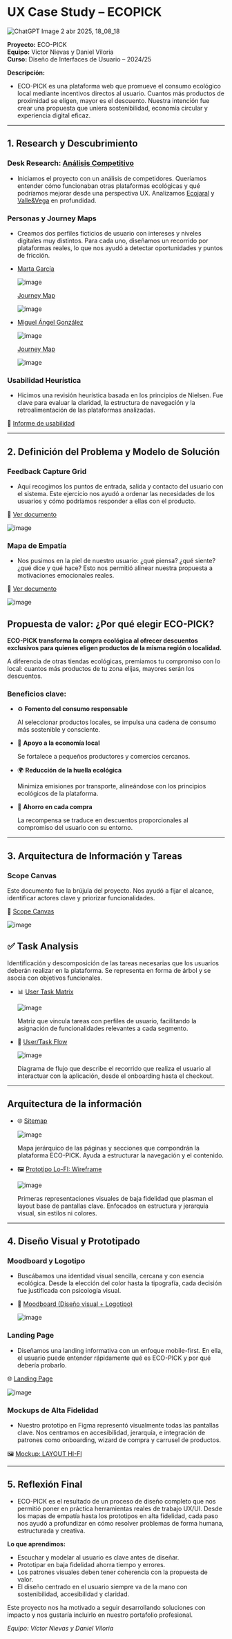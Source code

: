 # UX Case Study – ECOPICK

![ChatGPT Image 2 abr 2025, 18_08_18](https://github.com/user-attachments/assets/35254ec5-2a03-4713-9782-fd8aad4ed006)

**Proyecto:** ECO-PICK  
**Equipo:** Víctor Nievas y Daniel Viloria  
**Curso:** Diseño de Interfaces de Usuario – 2024/25

**Descripción:**  
- ECO-PICK es una plataforma web que promueve el consumo ecológico local mediante incentivos directos al usuario.
  Cuantos más productos de proximidad se eligen, mayor es el descuento. Nuestra intención fue crear una propuesta que uniera sostenibilidad, economía circular y experiencia digital eficaz.

---

## 1. Research y Descubrimiento

### Desk Research: [Análisis Competitivo](https://github.com/VictorNievas/UX_CaseStudy/blob/master/P1/Competitor%20Analysis.pdf)
- Iniciamos el proyecto con un análisis de competidores.
  Queríamos entender cómo funcionaban otras plataformas ecológicas y qué podríamos mejorar desde una perspectiva UX.
  Analizamos [Ecojaral](https://ecojaral.com/) y [Valle&Vega](https://tienda.valleyvega.org/es/) en profundidad.  

### Personas y Journey Maps
- Creamos dos perfiles ficticios de usuario con intereses y niveles digitales muy distintos. Para cada uno, diseñamos un recorrido por plataformas reales,
  lo que nos ayudó a detectar oportunidades y puntos de fricción.

- [Marta García](https://github.com/VictorNievas/UX_CaseStudy/blob/master/P1/Persona%20%231.png)

  ![image](https://github.com/user-attachments/assets/47e3a10e-4be2-4fa5-a1cc-520fa0539449)
  
  [Journey Map](https://github.com/VictorNievas/UX_CaseStudy/blob/master/P1/Journey%20Map%20%231.png)

  ![image](https://github.com/user-attachments/assets/3e891b67-431f-4d98-aed3-e8a84e00f80e)

- [Miguel Ángel González](https://github.com/VictorNievas/UX_CaseStudy/blob/master/P1/Persona%20%232.png)

  ![image](https://github.com/user-attachments/assets/1273dc57-39f3-498a-b629-fb6971a387e7)
  
  [Journey Map](https://github.com/VictorNievas/UX_CaseStudy/blob/master/P1/User%20Journey%20Map%202.pdf)

  ![image](https://github.com/user-attachments/assets/7014ec7f-e3cc-419d-b7d5-ddf1d855d5b2)


### Usabilidad Heurística
- Hicimos una revisión heurística basada en los principios de Nielsen. Fue clave para evaluar la claridad, la estructura de navegación y la retroalimentación de las plataformas analizadas.  

📄 [Informe de usabilidad](https://github.com/VictorNievas/UX_CaseStudy/blob/master/P1/Usability-review-Valle%26Vega.xlsx)

---

## 2. Definición del Problema y Modelo de Solución

### Feedback Capture Grid  
- Aquí recogimos los puntos de entrada, salida y contacto del usuario con el sistema. Este ejercicio nos ayudó a ordenar las necesidades de los usuarios y cómo podríamos responder a ellas con el producto.  

🧠 [Ver documento](https://github.com/VictorNievas/UX_CaseStudy/blob/master/P2/Feedback%20Capture%20Grid%20-%20VNDV.pdf)

 ![image](https://github.com/user-attachments/assets/2120e39f-9d68-4e8e-9529-9b28be2e75cf)

### Mapa de Empatía  
- Nos pusimos en la piel de nuestro usuario: ¿qué piensa? ¿qué siente? ¿qué dice y qué hace? Esto nos permitió alinear nuestra propuesta a motivaciones emocionales reales.

🎯 [Ver documento](https://github.com/VictorNievas/UX_CaseStudy/blob/master/P2/Empathy_Customer_Map.pdf)

 ![image](https://github.com/user-attachments/assets/6325d72b-115f-4200-bd41-43d59997c0f1)
  

## Propuesta de valor: ¿Por qué elegir ECO-PICK?

**ECO-PICK transforma la compra ecológica al ofrecer descuentos exclusivos para quienes eligen productos de la misma región o localidad.**

A diferencia de otras tiendas ecológicas, premiamos tu compromiso con lo local: cuantos más productos de tu zona elijas, mayores serán los descuentos.

### Beneficios clave:

- ♻️ **Fomento del consumo responsable**
   
  Al seleccionar productos locales, se impulsa una cadena de consumo más sostenible y consciente.

- 💼 **Apoyo a la economía local**
  
  Se fortalece a pequeños productores y comercios cercanos.

- 🌍 **Reducción de la huella ecológica**
  
  Minimiza emisiones por transporte, alineándose con los principios ecológicos de la plataforma.

- 💸 **Ahorro en cada compra**
  
  La recompensa se traduce en descuentos proporcionales al compromiso del usuario con su entorno.

---

## 3. Arquitectura de Información y Tareas

### Scope Canvas  
Este documento fue la brújula del proyecto. Nos ayudó a fijar el alcance, identificar actores clave y priorizar funcionalidades.  

📐 [Scope Canvas](https://github.com/VictorNievas/UX_CaseStudy/blob/master/P2/Scope%20Canvas.pdf)

   ![image](https://github.com/user-attachments/assets/c00e7a86-0efe-49db-bee2-e893b101d078)

## ✅ Task Analysis
  
  Identificación y descomposición de las tareas necesarias que los usuarios deberán realizar en la plataforma.
  Se representa en forma de árbol y se asocia con objetivos funcionales.

- 📊 [User Task Matrix](https://github.com/VictorNievas/UX_CaseStudy/blob/master/P2/Funcionalidades.xlsx)

  ![image](https://github.com/user-attachments/assets/8ec8443f-edba-4208-8e5c-fca704e7edf1)

  Matriz que vincula tareas con perfiles de usuario, facilitando la asignación de funcionalidades relevantes a cada segmento.

- 🔄 [User/Task Flow](https://github.com/VictorNievas/UX_CaseStudy/blob/master/P2/User%20Flow.pdf)

  ![image](https://github.com/user-attachments/assets/37938b39-f536-4507-bed6-780e8b403fcb)
  
  Diagrama de flujo que describe el recorrido que realiza el usuario al interactuar con la aplicación, desde el onboarding hasta el checkout.

---

## Arquitectura de la información

- 🌐 [Sitemap](https://github.com/VictorNievas/UX_CaseStudy/blob/master/P2/SiteMap%20-VNDV.pdf)

  ![image](https://github.com/user-attachments/assets/f09fe4a4-c0a1-49d8-8a6d-10d05c0d5353)
  
  Mapa jerárquico de las páginas y secciones que compondrán la plataforma ECO-PICK. Ayuda a estructurar la navegación y el contenido.

- 🖼️ [Prototipo Lo-FI: Wireframe](https://github.com/VictorNievas/UX_CaseStudy/blob/master/P2/Prototipos%20-%20VNDV.pdf)

  ![image](https://github.com/user-attachments/assets/9360f2ad-650c-463a-b2a5-6dc91352aede)

  Primeras representaciones visuales de baja fidelidad que plasman el layout base de pantallas clave.
  Enfocados en estructura y jerarquía visual, sin estilos ni colores.

---

## 4. Diseño Visual y Prototipado

### Moodboard y Logotipo  

- Buscábamos una identidad visual sencilla, cercana y con esencia ecológica. Desde la elección del color hasta la tipografía, cada decisión fue justificada con psicología visual.  

- 🎨 [Moodboard (Diseño visual + Logotipo)](https://github.com/VictorNievas/UX_CaseStudy/blob/master/P3/Moodboard%20EcoPick%20.pdf)
 
   ![image](https://github.com/user-attachments/assets/3b8fa6fc-adda-4771-a10a-9c9f83bd6988)

### Landing Page  

- Diseñamos una landing informativa con un enfoque mobile-first. En ella, el usuario puede entender rápidamente qué es ECO-PICK y por qué debería probarlo.  

🌐 [Landing Page](https://github.com/VictorNievas/UX_CaseStudy/blob/master/P3/Moodboard%20EcoPick%20.pdf)

  ![image](https://github.com/user-attachments/assets/f979138a-2133-4684-b41c-2e8af6233d6b)

### Mockups de Alta Fidelidad  

- Nuestro prototipo en Figma representó visualmente todas las pantallas clave. Nos centramos en accesibilidad, jerarquía, e integración de patrones como onboarding, wizard de compra y carrusel de productos.  

 🖼️ [Mockup: LAYOUT HI-FI](https://github.com/VictorNievas/UX_CaseStudy/blob/master/P3/Layout%20%2B%20Simulacion%20-%20VNDV.pdf)

---

## 5. Reflexión Final

- ECO-PICK es el resultado de un proceso de diseño completo que nos permitió poner en práctica herramientas reales de trabajo UX/UI.
  Desde los mapas de empatía hasta los prototipos en alta fidelidad, cada paso nos ayudó a profundizar en cómo resolver problemas de   forma humana, estructurada y creativa.

**Lo que aprendimos:**
- Escuchar y modelar al usuario es clave antes de diseñar.
- Prototipar en baja fidelidad ahorra tiempo y errores.
- Los patrones visuales deben tener coherencia con la propuesta de valor.
- El diseño centrado en el usuario siempre va de la mano con sostenibilidad, accesibilidad y claridad.

Este proyecto nos ha motivado a seguir desarrollando soluciones con impacto y nos gustaría incluirlo en nuestro portafolio profesional.

_Equipo: Víctor Nievas y Daniel Viloria_

